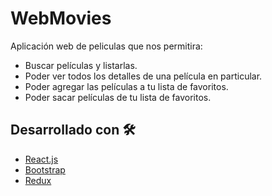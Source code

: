 # WebMovies

Aplicación web de peliculas que nos permitira:
* Buscar películas y listarlas.
* Poder ver todos los detalles de una película en particular.
* Poder agregar las películas a tu lista de favoritos.
* Poder sacar películas de tu lista de favoritos.
## Desarrollado con 🛠️
* [React.js](https://es.reactjs.org/)
* [Bootstrap](https://getbootstrap.com/)
* [Redux](https://redux.js.org/)

